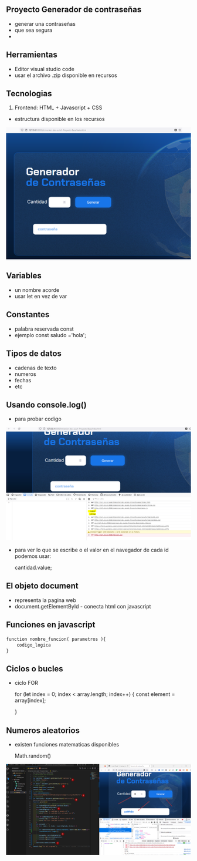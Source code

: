 ## Proyecto Generador de contraseñas

- generar una contraseñas
- que sea segura
- 

## Herramientas

- Editor visual studio code
- usar el archivo .zip disponible en recursos

## Tecnologias

1. Frontend: HTML + Javascript + CSS

- estructura disponible en los recursos

![alt c1_0](/img/clase01/imagen.png)


## Variables

- un nombre acorde
- usar let en vez de var

## Constantes

- palabra reservada const
- ejemplo 
    const saludo ='hola';

## Tipos de datos

- cadenas de texto
- numeros
- fechas
- etc

## Usando console.log()

- para probar codigo

![alt c1_1](/img/clase01/imagen-1.png)

- para ver lo que se escribe o el valor en el navegador de cada id podemos usar:

    cantidad.value;

## El objeto document

- representa la pagina web
- document.getElementById - conecta html con javascript


## Funciones en javascript

    function nombre_funcion( parametros ){
        codigo_logica
    }


## Ciclos o bucles

- ciclo FOR

    for (let index = 0; index < array.length; index++) {
    const element = array[index];
    
    }

## Numeros aleatorios

- existen funciones matematicas disponibles
    
    Math.random()

![alt text](/img/clase01/imagen-2.png)